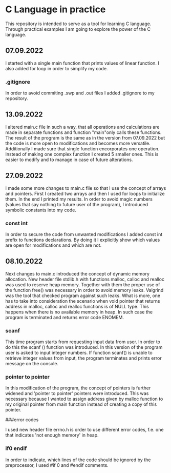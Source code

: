 # C Language in practice

This repository is intended to serve as a tool for learning C language. Through practical examples I am going to explore the power of the C language.

## 07.09.2022 

I started with a single main function that prints values of linear function. I also added for loop in order to simplify my code.

### .gitignore

In order to avoid commiting .swp and .out files I added .gitignore to my repository.

## 13.09.2022

I altered main.c file in such a way, that all operations and calculations are made in separate functions and function "main"only  calls these functions. The result of the program is the same as in the version from 07.09.2022 but the code is more open to modifications and becomes more versatile. Additionally I made sure that single function encorporates one operation. Instead of making one complex function I created 5 smaller ones. This is easier to modify and to manage in case of future alterations.

## 27.09.2022

I made some more changes to main.c file so that I use the concept of arrays and pointers. First I created two arrays and then I used for loops to initialize them. In the end I printed my results. In order to avoid magic numbers (values that say nothing to future user of the program), I introduced symbolic constants into my code.

### const int

In order to secure the code from unwanted modifications I added const int prefix to functions declarations. By doing it I explicitly show which values are open for modifications and which are not. 

## 08.10.2022

Next changes to main.c introduced the concept of dynamic memory allocation. New header file stdlib.h with functions malloc, calloc and realloc was used to reserve heap memory. Together with them the proper use of the function free() was necessary in order to avoid memory leaks. Valgrind was the tool that checked program against such leaks. What is more, one has to take into consideration the scenario when void pointer that returns address in malloc, calloc and realloc functions is of NULL type. This happens when there is no available memory in heap. In such case the program is terminated and returns error code ENOMEM. 

### scanf

This time program starts from requesting input data from user. In order to do this the scanf () function was introduced. In this version of the program user is asked to input integer numbers. If function scanf() is unable to retrieve integer values from input, the program terminates and prints error message on the console.

### pointer to pointer

In this modification of the program, the concept of pointers is further widened and 'pointer to pointer' pointers were introduced. This was necessary because I wanted to assign address given by malloc function to my original pointer from main function instead of creating a copy of this pointer.

###error codes

I used new header file errno.h is order to use different error codes, f.e. one that indicates 'not enough memory' in heap.

### if0 endif

In order to indicate, which lines of the code should be ignored by the preprocessor, I used #if 0 and #endif comments.


